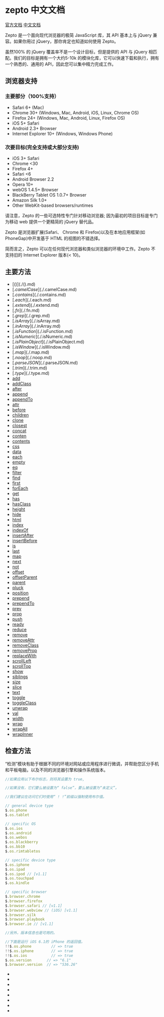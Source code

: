 # zepto 中文文档

[官方文档](https://zeptojs.com/)
[中文文档](http://www.wenshuai.cn/Manual/Zepto/#live)

Zepto 是一个面向现代浏览器的极简 JavaScript 库，其 API 基本上与 jQuery 兼容。如果你用过 jQuery，那你肯定也知道如何使用 Zepto。

虽然100% 的 jQuery 覆盖率不是一个设计目标，但是提供的 API 与 jQuery 相匹配。我们的目标是拥有一个大约5-10k 的模块化库，它可以快速下载和执行，拥有一个熟悉的、通用的 API，因此您可以集中精力完成工作。

## 浏览器支持
### 主要部分（100%支持）
- Safari 6+ (Mac)
- Chrome 30+ (Windows, Mac, Android, iOS, Linux, Chrome OS)
- Firefox 24+ (Windows, Mac, Android, Linux, Firefox OS)
- iOS 5+ Safari
- Android 2.3+ Browser
- Internet Explorer 10+ (Windows, Windows Phone)
### 次要目标(完全支持或大部分支持)
- iOS 3+ Safari
- Chrome <30
- Firefox 4+
- Safari <6
- Android Browser 2.2
- Opera 10+
- webOS 1.4.5+ Browser
- BlackBerry Tablet OS 1.0.7+ Browser
- Amazon Silk 1.0+
- Other WebKit-based browsers/runtimes

请注意，Zepto 的一些可选特性专门针对移动浏览器; 因为最初的项目目标是专门为移动 web 提供一个更精简的 jQuery 替代品。

Zepto 是浏览器扩展(Safari、 Chrome 和 Firefox)以及在本地应用框架(如 PhoneGap)中开发基于 HTML 的视图的不错选择。

简而言之，Zepto 可以在任何现代浏览器和类似浏览器的环境中工作。Zepto 不支持旧的 Internet Explorer 版本(< 10)。

## 主要方法
- [$()](./$().md)
- [$.camelCase](./$.camelCase.md)
- [$.contains](./$.contains.md)
- [$.each](./$.each.md)
- [$.extend](./$.extend.md)
- [$.fn](./$.fn.md)
- [$.grep](./$.grep.md)
- [$.isArray](./$.isArray.md)
- [$.inArray](./$.inArray.md)
- [$.isFunction](./$.isFunction.md)
- [$.isNumeric](./$.isNumeric.md)
- [$.isPlainObject](./$.isPlainObject.md)
- [$.isWindow](./$.isWindow.md)
- [$.map](./$.map.md)
- [$.noop](./$.noop.md)
- [$.parseJSON](./$.parseJSON.md)
- [$.trim](./$.trim.md)
- [$.type](./$.type.md)
- [add](./add.md)
- [addClass](./addClass.md)
- [after](./after.md)
- [append](./append.md)
- [appendTo](./appendTo.md)
- [attr](./attr.md)
- [before](./before.md)
- [children](./children.md)
- [clone](./clone.md)
- [closest](./closest.md)
- [concat](./concat.md)
- [conten](./conten)
- [contents](./contents.md)
- [css](css.md)
- [data](data.md)
- [each](each.md)
- [empty](empty.md)
- [eq](eq.md)
- [filter](filter.md)
- [find](find.md)
- [first](first.md)
- [forEach](forEach.md)
- [get](get.md)
- [has](has.md)
- [hasClass](hasClass.md)
- [height](height.md)
- [hide](hide.md)
- [html](html.md)
- [index](index.md)
- [indexOf](indexOf.md)
- [insertAfter](insertAfter.md)
- [insertBefore](insertBefore.md)
- [is](is.md)
- [last](last.md)
- [map](map.md)
- [next](next.md)
- [not](not.md)
- [offset](offset.md)
- [offsetParent](offsetParent.md)
- [parent](parent.md)
- [pluck](pluck.md)
- [position](position.md)
- [prepend](prepend.md)
- [prependTo](prependTo.md)
- [prev](prev.md)
- [prop](prop.md)
- [push](push.md)
- [ready](ready.md)
- [reduce](reduce.md)
- [remove](remove.md)
- [removeAttr](removeAttr.md)
- [removeClass](removeClass.md)
- [removeProp](removeProp.md)
- [replaceWith](replaceWith.md)
- [scrollLeft](scrollLeft.md)
- [scrollTop](scrollTop.md)
- [show](show.md)
- [siblings](siblings.md)
- [size](size.md)
- [slice](slice.md)
- [text](text.md)
- [toggle](toggle.md)
- [toggleClass](toggleClass.md)
- [unwrap](unwrap.md)
- [val](val.md)
- [width](width.md)
- [wrap](wrap.md)
- [wrapAll](wrapAll.md)
- [wrapInner](wrapInner.md)

## 检查方法
“检测”模块有助于根据不同的环境对网站或应用程序进行微调，并帮助您区分手机和平板电脑，以及不同的浏览器引擎和操作系统版本。
```js
//如果应用以下布尔标志，则将其设置为 true,

//如果没有，它们要么被设置为“ false”，要么被设置为“未定义”。

//我们建议在访问它们时使用“ ! !”前缀以强制使用布尔值。

// general device type
$.os.phone
$.os.tablet

// specific OS
$.os.ios
$.os.android
$.os.webos
$.os.blackberry
$.os.bb10
$.os.rimtabletos

// specific device type
$.os.iphone
$.os.ipad
$.os.ipod // [v1.1]
$.os.touchpad
$.os.kindle

// specific browser
$.browser.chrome
$.browser.firefox
$.browser.safari // [v1.1]
$.browser.webview // (iOS) [v1.1]
$.browser.silk
$.browser.playbook
$.browser.ie // [v1.1]

//另外，版本信息也是可用的。

//下面是运行 iOS 6.1的 iPhone 的返回值。
!!$.os.phone         // => true
!!$.os.iphone        // => true
!!$.os.ios           // => true
$.os.version       // => "6.1"
$.browser.version  // => "536.26"

```
- []()
- []()
- []()
- []()
- []()
- []()
- []()
- []()